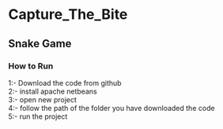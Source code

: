 # Capture_The_Bite
<h2> Snake Game</h2>

<h3> How to Run</h3>

1:- Download the code from github<br>
2:- install apache netbeans<br>
3:- open new project<br>
4:- follow the path of the folder you have downloaded the code<br>
5:- run the project<br>
